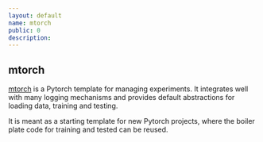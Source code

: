 ```yaml
---
layout: default
name: mtorch
public: 0
description:
---
```


## mtorch

[mtorch](https://github.com/NullConvergence/mtorch) is a Pytorch template for managing experiments.
It integrates well with many logging mechanisms and provides default abstractions for loading data, training and testing.

It is meant as a starting template for new Pytorch projects, where the boiler plate code for training and tested can be reused.

